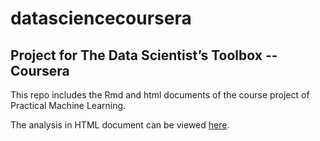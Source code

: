 # datasciencecoursera

## Project for The Data Scientist’s Toolbox -- Coursera

This repo includes the Rmd and html documents of the course project of Practical Machine Learning. 

The analysis in HTML document can be viewed [here](http://zhangkd5.github.io/datasciencecoursera/). 
